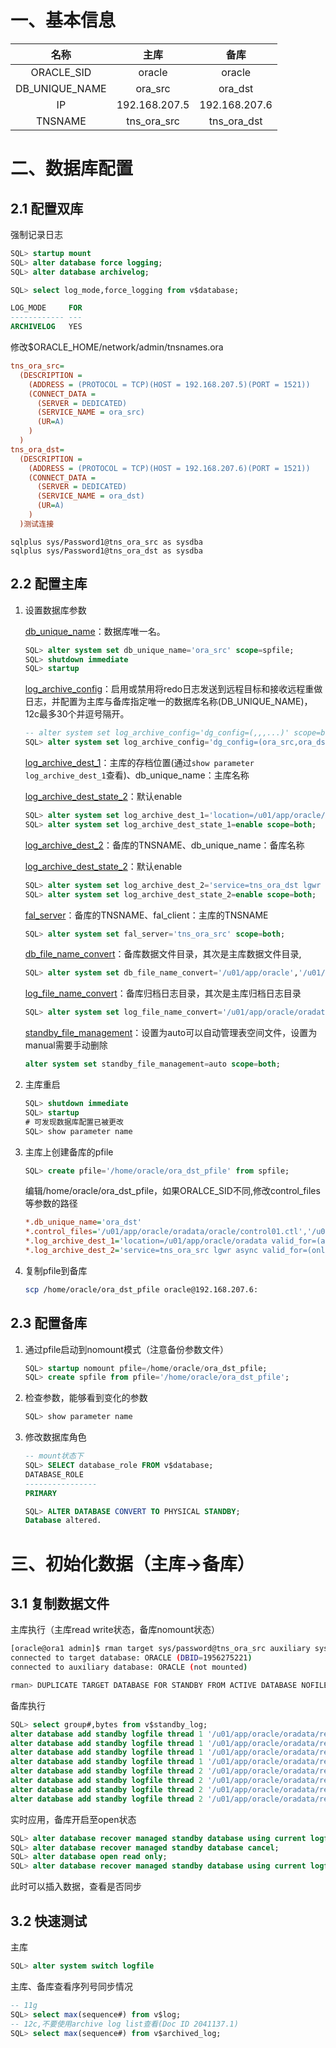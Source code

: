 # 一、基本信息

|      名称      |     主库      |     备库      |
| :------------: | :-----------: | :-----------: |
|   ORACLE_SID   |    oracle     |    oracle     |
| DB_UNIQUE_NAME |    ora_src    |    ora_dst    |
|       IP       | 192.168.207.5 | 192.168.207.6 |
|    TNSNAME     |  tns_ora_src  |  tns_ora_dst  |

# 二、数据库配置

## 2.1 配置双库

强制记录日志

   ```sql
   SQL> startup mount
   SQL> alter database force logging;
   SQL> alter database archivelog;
   
   SQL> select log_mode,force_logging from v$database;
   
   LOG_MODE     FOR
   ------------ ---
   ARCHIVELOG   YES
   ```

修改$ORACLE_HOME/network/admin/tnsnames.ora

```ini
tns_ora_src=
  (DESCRIPTION =
    (ADDRESS = (PROTOCOL = TCP)(HOST = 192.168.207.5)(PORT = 1521))
    (CONNECT_DATA =
      (SERVER = DEDICATED)
      (SERVICE_NAME = ora_src)
      (UR=A)
    )
  )
tns_ora_dst=  
  (DESCRIPTION =
    (ADDRESS = (PROTOCOL = TCP)(HOST = 192.168.207.6)(PORT = 1521))
    (CONNECT_DATA =
      (SERVER = DEDICATED)
      (SERVICE_NAME = ora_dst)
      (UR=A)
    )
  )测试连接
```

```
sqlplus sys/Password1@tns_ora_src as sysdba
sqlplus sys/Password1@tns_ora_dst as sysdba
```



## 2.2 配置主库


1. 设置数据库参数

   [db_unique_name](https://docs.oracle.com/database/121/REFRN/GUID-3547C937-5DDA-49FF-A9F9-14FF306545D8.htm#REFRN10242)：数据库唯一名。

   ```sql
   SQL> alter system set db_unique_name='ora_src' scope=spfile;
   SQL> shutdown immediate
   SQL> startup
   ```

   [log_archive_config](https://docs.oracle.com/database/121/REFRN/GUID-4DABDBE9-04B6-44D2-B93D-DAB15EA71427.htm#REFRN10237)：启用或禁用将redo日志发送到远程目标和接收远程重做日志，并配置为主库与备库指定唯一的数据库名称(DB_UNIQUE_NAME)，12c最多30个并逗号隔开。

   ```sql
   -- alter system set log_archive_config='dg_config=(,,,...)' scope=both;
   SQL> alter system set log_archive_config='dg_config=(ora_src,ora_dst)' scope=both;
   ```
   
   [log_archive_dest_1](https://docs.oracle.com/database/121/REFRN/GUID-10BD97BF-6295-4E85-A1A3-854E15E05A44.htm#REFRN10086)：主库的存档位置(通过`show parameter log_archive_dest_1`查看)、db_unique_name：主库名称
   
   [log_archive_dest_state_2](https://docs.oracle.com/database/121/REFRN/GUID-983A9C52-3046-4286-AEA7-800741EE0561.htm#REFRN10087)：默认enable
   
   ```sql
   SQL> alter system set log_archive_dest_1='location=/u01/app/oracle/oradata valid_for=(all_logfiles,all_roles) db_unique_name=ora_src' scope=both;
   SQL> alter system set log_archive_dest_state_1=enable scope=both;
   ```
   
   [log_archive_dest_2](https://docs.oracle.com/database/121/REFRN/GUID-10BD97BF-6295-4E85-A1A3-854E15E05A44.htm#REFRN10086)：备库的TNSNAME、db_unique_name：备库名称
   
   [log_archive_dest_state_2](https://docs.oracle.com/database/121/REFRN/GUID-983A9C52-3046-4286-AEA7-800741EE0561.htm#REFRN10087)：默认enable

   ```sql
   SQL> alter system set log_archive_dest_2='service=tns_ora_dst lgwr async valid_for=(online_logfiles,primary_role) db_unique_name=ora_dst' scope=both;
   SQL> alter system set log_archive_dest_state_2=enable scope=both;
   ```
   
   [fal_server](https://docs.oracle.com/database/121/REFRN/GUID-4F034B79-AE2A-44E3-8485-E055AA2DDD29.htm#REFRN10056)：备库的TNSNAME、fal_client：主库的TNSNAME

   ```sql
   SQL> alter system set fal_server='tns_ora_src' scope=both;
   ```
   
   [db_file_name_convert](https://docs.oracle.com/database/121/REFRN/GUID-E8B4E0EA-B073-4349-9EA9-E053F499FB9E.htm#REFRN10038)：备库数据文件目录，其次是主库数据文件目录,
   
   ```sql
   SQL> alter system set db_file_name_convert='/u01/app/oracle','/u01/app/oracle' scope=spfile;
   ```
   
   [log_file_name_convert](https://docs.oracle.com/database/121/REFRN/GUID-3D5894EF-C33D-4687-978F-F640174F6FCC.htm#REFRN10098)：备库归档日志目录，其次是主库归档日志目录
   
   ```sql
   SQL> alter system set log_file_name_convert='/u01/app/oracle/oradata','/u01/app/oracle/oradata' scope=spfile;
   ```
   
   [standby_file_management](https://docs.oracle.com/database/121/REFRN/GUID-BD652D33-31C7-47C9-8019-7A4B79A9D974.htm#REFRN10212)：设置为auto可以自动管理表空间文件，设置为manual需要手动删除
   
   ```sql
   alter system set standby_file_management=auto scope=both;
   ```
   
2. 主库重启

   ```sql
   SQL> shutdown immediate
   SQL> startup
   # 可发现数据库配置已被更改
   SQL> show parameter name
   ```

4. 主库上创建备库的pfile

   ```sql
   SQL> create pfile='/home/oracle/ora_dst_pfile' from spfile;
   ```
   
   编辑/home/oracle/ora_dst_pfile，如果ORALCE_SID不同,修改control_files等参数的路径

   ```ini
   *.db_unique_name='ora_dst'
   *.control_files='/u01/app/oracle/oradata/oracle/control01.ctl','/u01/app/oracle/flash_recovery_area/oracle/control02.ctl'
   *.log_archive_dest_1='location=/u01/app/oracle/oradata valid_for=(all_logfiles,all_roles) db_unique_name=ora_dst'
   *.log_archive_dest_2='service=tns_ora_src lgwr async valid_for=(online_logfiles,primary_role) db_unique_name=ora_src'
   ```
   
5. 复制pfile到备库

   ```bash
   scp /home/oracle/ora_dst_pfile oracle@192.168.207.6:
   ```

## 2.3 配置备库

1. 通过pfile启动到nomount模式（注意备份参数文件）

   ```sql
   SQL> startup nomount pfile=/home/oracle/ora_dst_pfile;
   SQL> create spfile from pfile='/home/oracle/ora_dst_pfile';
   ```

2. 检查参数，能够看到变化的参数

   ```sql
   SQL> show parameter name
   ```

3. 修改数据库角色

   ```sql
   -- mount状态下
   SQL> SELECT database_role FROM v$database;
   DATABASE_ROLE
   ----------------
   PRIMARY
   
   SQL> ALTER DATABASE CONVERT TO PHYSICAL STANDBY;
   Database altered.
   ```


# 三、初始化数据（主库->备库）

## 3.1 复制数据文件

主库执行（主库read write状态，备库nomount状态）

```bash
[oracle@ora1 admin]$ rman target sys/password@tns_ora_src auxiliary sys/password@tns_ora_dst
connected to target database: ORACLE (DBID=1956275221)
connected to auxiliary database: ORACLE (not mounted)

rman> DUPLICATE TARGET DATABASE FOR STANDBY FROM ACTIVE DATABASE NOFILENAMECHECK;
```

备库执行

```sql
SQL> select group#,bytes from v$standby_log;
alter database add standby logfile thread 1 '/u01/app/oracle/oradata/redo1.log' size 50M;
alter database add standby logfile thread 1 '/u01/app/oracle/oradata/redo2.log' size 50M;
alter database add standby logfile thread 1 '/u01/app/oracle/oradata/redo3.log' size 50M;
alter database add standby logfile thread 1 '/u01/app/oracle/oradata/redo4.log' size 50M;
alter database add standby logfile thread 2 '/u01/app/oracle/oradata/redo5.log' size 50M;
alter database add standby logfile thread 2 '/u01/app/oracle/oradata/redo6.log' size 50M;
alter database add standby logfile thread 2 '/u01/app/oracle/oradata/redo7.log' size 50M;
alter database add standby logfile thread 2 '/u01/app/oracle/oradata/redo8.log' size 50M;
```

实时应用，备库开启至open状态

```sql
SQL> alter database recover managed standby database using current logfile disconnect from session;
SQL> alter database recover managed standby database cancel;
SQL> alter database open read only;
SQL> alter database recover managed standby database using current logfile disconnect from session;
```

此时可以插入数据，查看是否同步

## 3.2 快速测试

主库

```sql
SQL> alter system switch logfile
```

主库、备库查看序列号同步情况

```sql
-- 11g
SQL> select max(sequence#) from v$log;
-- 12c,不要使用archive log list查看(Doc ID 2041137.1)
SQL> select max(sequence#) from v$archived_log;
```

